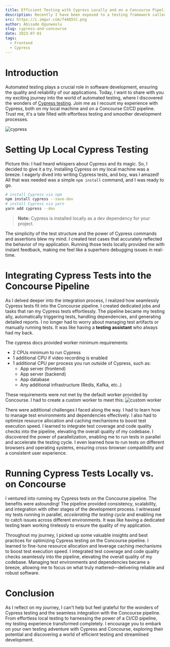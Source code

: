 ```yaml
---
title: Efficient Testing with Cypress Locally and on a Concourse Pipeline
description: Recently I have been exposed to a testing framework called cypress, after trying out selenium and not being too impressed with it, I decided to give cypress a try. I was not disappointed. This was my journey with cypress.
src: https://i.imgur.com/f44Q5tC.png
author: Abisade Ogunwoolu
slug: cypress-and-concourse
date: 2023-07-01
tags:
  - Frontend
  - Cypress
---
```


# **Introduction**
Automated testing plays a crucial role in software development, ensuring the quality and reliability of our applications. Today, I want to share with you my exciting journey into the world of automated testing, where I discovered the wonders of [Cypress testing](https://www.cypress.io/). Join me as I recount my experience with Cypress, both on my local machine and on a Concourse CI/CD pipeline. Trust me, it's a tale filled with effortless testing and smoother development processes.

![cypress](https://i.imgur.com/FA8qOHC.gif)

# **Setting Up Local Cypress Testing**
Picture this: I had heard whispers about Cypress and its magic. So, I decided to give it a try. Installing Cypress on my local machine was a breeze. I eagerly dived into writing Cypress tests, and boy, was I amazed! All that was needed was a simple `npm install` command, and I was ready to go.

```bash
# install Cypress via npm
npm install cypress --save-dev
# install Cypress via yarn
yarn add cypress --dev
```

> **Note:** Cypress is installed locally as a dev dependency for your project.


The simplicity of the test structure and the power of Cypress commands and assertions blew my mind. I created test cases that accurately reflected the behavior of my application. Running those tests locally provided me with instant feedback, making me feel like a superhero debugging issues in real-time.

# **Integrating Cypress Tests into the Concourse Pipeline**
As I delved deeper into the integration process, I realized how seamlessly Cypress tests fit into the Concourse pipeline. I created dedicated jobs and tasks that ran my Cypress tests effortlessly. The pipeline became my testing ally, automatically triggering tests, handling dependencies, and generating detailed reports. I no longer had to worry about managing test artifacts or manually running tests. It was like having a **testing assistant** who always had my back.

The cypress docs provided worker minimum requirements:
- 2 CPUs minimum to run Cypress
- 1 additional CPU if video recording is enabled
- 1 additional CPU per process you run outside of Cypress, such as:
    - App server (frontend)
    - App server (backend)
    - App database
    - Any additional infrastructure (Redis, Kafka, etc..)

These requirements were not met by the default worker provided by Concourse. I had to create a custom worker to meet this:
![custom worker](https://i.imgur.com/4I2c1MN.gif)

There were additional challenges I faced along the way. I had to learn how to manage test environments and dependencies effectively. I also had to optimize resource allocation and caching mechanisms to boost test execution speed. I learned to integrate test coverage and code quality checks into the pipeline, elevating the overall quality of my codebase. I discovered the power of parallelization, enabling me to run tests in parallel and accelerate the testing cycle. I even learned how to run tests on different browsers and operating systems, ensuring cross-browser compatibility and a consistent user experience.

# **Running Cypress Tests Locally vs. on Concourse**
I ventured into running my Cypress tests on the Concourse pipeline. The benefits were astounding! The pipeline provided consistency, scalability, and integration with other stages of the development process. I witnessed my tests running in parallel, _accelerating the testing cycle_ and enabling me to catch issues across different environments. It was like having a dedicated testing team working tirelessly to ensure the quality of my application.

Throughout my journey, I picked up some valuable insights and best practices for optimizing Cypress testing on the Concourse pipeline. I learned to fine-tune resource allocation and leverage caching mechanisms to boost test execution speed. I integrated test coverage and code quality checks seamlessly into the pipeline, elevating the overall quality of my codebase. Managing test environments and dependencies became a breeze, allowing me to focus on what truly mattered—delivering reliable and robust software.

# **Conclusion**
As I reflect on my journey, I can't help but feel grateful for the wonders of Cypress testing and the seamless integration with the Concourse pipeline. From effortless local testing to harnessing the power of a CI/CD pipeline, my testing experience transformed completely. I encourage you to embark on your own testing adventure with Cypress and Concourse, exploring their potential and discovering a world of efficient testing and streamlined development.
